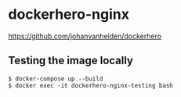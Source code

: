# dockerhero-nginx

https://github.com/johanvanhelden/dockerhero

## Testing the image locally

```
$ docker-compose up --build
$ docker exec -it dockerhero-nginx-testing bash
```
